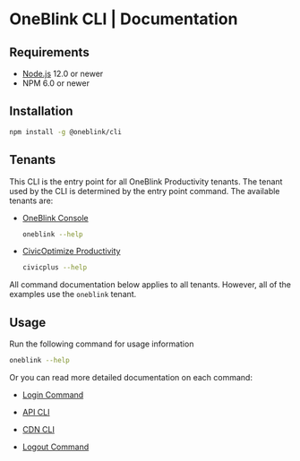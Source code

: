 # OneBlink CLI | Documentation

## Requirements

- [Node.js](https://nodejs.org/) 12.0 or newer
- NPM 6.0 or newer

## Installation

```sh
npm install -g @oneblink/cli
```

## Tenants

This CLI is the entry point for all OneBlink Productivity tenants. The tenant used by the CLI is determined by the entry point command. The available tenants are:

- [OneBlink Console](https://console.oneblink.io)

  ```sh
  oneblink --help
  ```

- [CivicOptimize Productivity](https://console.transform.civicplus.com)

  ```sh
  civicplus --help
  ```

All command documentation below applies to all tenants. However, all of the examples use the `oneblink` tenant.

## Usage

Run the following command for usage information

```sh
oneblink --help
```

Or you can read more detailed documentation on each command:

- [Login Command](./login.md)

- [API CLI](./api/README.md)

- [CDN CLI](./cdn/README.md)

- [Logout Command](./logout.md)
